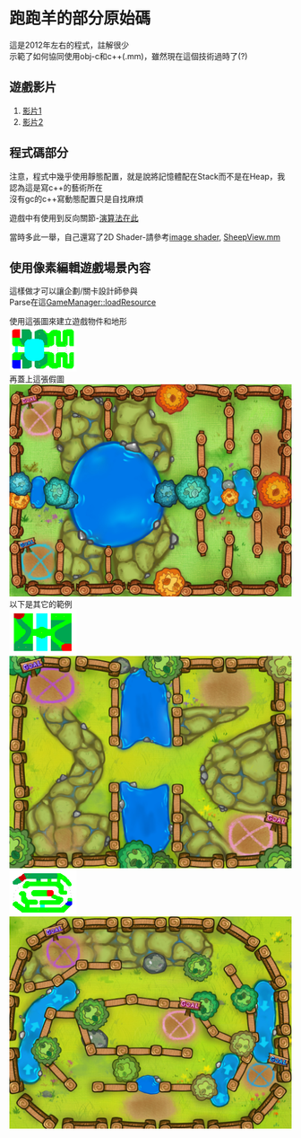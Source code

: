 # 跑跑羊的部分原始碼

這是2012年左右的程式，註解很少  
示範了如何協同使用obj-c和c++\(.mm\)，雖然現在這個技術過時了(?)

## 遊戲影片
1. [影片1](https://www.youtube.com/watch?v=KLzvoD4S6f0&list=FLCh6kSSzrx8JKpmFWtso2tw&index=11)
2. [影片2](https://www.youtube.com/watch?v=HEn1MyIF-o0&list=FLCh6kSSzrx8JKpmFWtso2tw&index=18)

## 程式碼部分

注意，程式中幾乎使用靜態配置，就是說將記憶體配在Stack而不是在Heap，我認為這是寫c++的藝術所在  
沒有gc的c++寫動態配置只是自找麻煩  

遊戲中有使用到反向關節-[演算法在此](gameworks/com.gameworks.seqment.mm)  

當時多此一舉，自己還寫了2D Shader-請參考[image shader](gameworks/com.gameworks.opengl.shader.image.mm), [SheepView.mm](modelview/SheepView.mm)

## 使用像素編輯遊戲場景內容

這樣做才可以讓企劃/關卡設計師參與  
Parse在這[GameManager::loadResource](modelview/SheepManager.mm)  

使用這張圖來建立遊戲物件和地形  
![B05](images/B05.png)  
再蓋上這張假圖  
![B05](images/B05.jpg)  
以下是其它的範例  
![B05](images/C01.png)
![B05](images/C01.jpg)
![B05](images/C12.png)
![B05](images/C12.jpg)  

